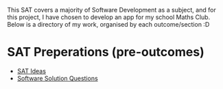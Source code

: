 This SAT covers a majority of Software Development as a subject, and for this project, I have chosen to develop an app for my school Maths Club. 
Below is a directory of my work, organised by each outcome/section :D

# SAT Preperations (pre-outcomes)
- [SAT Ideas](SAT%20Preperations/SAT%20Ideas.md)
- [Software Solution Questions](SAT%20Preperations/Software%20Solution%20Questions.md)